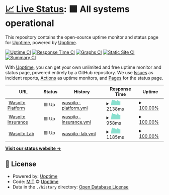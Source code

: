 # [📈 Live Status](https://demo.upptime.js.org): <!--live status--> **🟩 All systems operational**

This repository contains the open-source uptime monitor and status page for [Upptime](https://upptime.js.org), powered by [Upptime](https://github.com/upptime/upptime).

[![Uptime CI](https://github.com/waspito/waspito-status/workflows/Uptime%20CI/badge.svg)](https://github.com/waspito/waspito-status/actions?query=workflow%3A%22Uptime+CI%22)
[![Response Time CI](https://github.com/waspito/waspito-status/workflows/Response%20Time%20CI/badge.svg)](https://github.com/waspito/waspito-status/actions?query=workflow%3A%22Response+Time+CI%22)
[![Graphs CI](https://github.com/waspito/waspito-status/workflows/Graphs%20CI/badge.svg)](https://github.com/waspito/waspito-status/actions?query=workflow%3A%22Graphs+CI%22)
[![Static Site CI](https://github.com/waspito/waspito-status/workflows/Static%20Site%20CI/badge.svg)](https://github.com/waspito/waspito-status/actions?query=workflow%3A%22Static+Site+CI%22)
[![Summary CI](https://github.com/waspito/waspito-status/workflows/Summary%20CI/badge.svg)](https://github.com/waspito/waspito-status/actions?query=workflow%3A%22Summary+CI%22)

With [Upptime](https://upptime.js.org), you can get your own unlimited and free uptime monitor and status page, powered entirely by a GitHub repository. We use [Issues](https://github.com/upptime/upptime/issues) as incident reports, [Actions](https://github.com/waspito/waspito-status/actions) as uptime monitors, and [Pages](https://demo.upptime.js.org) for the status page.

<!--start: status pages-->
<!-- This summary is generated by Upptime (https://github.com/upptime/upptime) -->
<!-- Do not edit this manually, your changes will be overwritten -->
<!-- prettier-ignore -->
| URL | Status | History | Response Time | Uptime |
| --- | ------ | ------- | ------------- | ------ |
| <img alt="" src="https://favicons.githubusercontent.com/waspito.com" height="13"> [Waspito Platform](https://waspito.com) | 🟩 Up | [waspito-platform.yml](https://github.com/waspito/waspito-status/commits/HEAD/history/waspito-platform.yml) | <details><summary><img alt="Response time graph" src="./graphs/waspito-platform/response-time-week.png" height="20"> 2138ms</summary><br><a href="https://status.waspito.com/history/waspito-platform"><img alt="Response time 2142" src="https://img.shields.io/endpoint?url=https%3A%2F%2Fraw.githubusercontent.com%2Fwaspito%2Fwaspito-status%2FHEAD%2Fapi%2Fwaspito-platform%2Fresponse-time.json"></a><br><a href="https://status.waspito.com/history/waspito-platform"><img alt="24-hour response time 2396" src="https://img.shields.io/endpoint?url=https%3A%2F%2Fraw.githubusercontent.com%2Fwaspito%2Fwaspito-status%2FHEAD%2Fapi%2Fwaspito-platform%2Fresponse-time-day.json"></a><br><a href="https://status.waspito.com/history/waspito-platform"><img alt="7-day response time 2138" src="https://img.shields.io/endpoint?url=https%3A%2F%2Fraw.githubusercontent.com%2Fwaspito%2Fwaspito-status%2FHEAD%2Fapi%2Fwaspito-platform%2Fresponse-time-week.json"></a><br><a href="https://status.waspito.com/history/waspito-platform"><img alt="30-day response time 2157" src="https://img.shields.io/endpoint?url=https%3A%2F%2Fraw.githubusercontent.com%2Fwaspito%2Fwaspito-status%2FHEAD%2Fapi%2Fwaspito-platform%2Fresponse-time-month.json"></a><br><a href="https://status.waspito.com/history/waspito-platform"><img alt="1-year response time 2142" src="https://img.shields.io/endpoint?url=https%3A%2F%2Fraw.githubusercontent.com%2Fwaspito%2Fwaspito-status%2FHEAD%2Fapi%2Fwaspito-platform%2Fresponse-time-year.json"></a></details> | <details><summary><a href="https://status.waspito.com/history/waspito-platform">100.00%</a></summary><a href="https://status.waspito.com/history/waspito-platform"><img alt="All-time uptime 99.66%" src="https://img.shields.io/endpoint?url=https%3A%2F%2Fraw.githubusercontent.com%2Fwaspito%2Fwaspito-status%2FHEAD%2Fapi%2Fwaspito-platform%2Fuptime.json"></a><br><a href="https://status.waspito.com/history/waspito-platform"><img alt="24-hour uptime 100.00%" src="https://img.shields.io/endpoint?url=https%3A%2F%2Fraw.githubusercontent.com%2Fwaspito%2Fwaspito-status%2FHEAD%2Fapi%2Fwaspito-platform%2Fuptime-day.json"></a><br><a href="https://status.waspito.com/history/waspito-platform"><img alt="7-day uptime 100.00%" src="https://img.shields.io/endpoint?url=https%3A%2F%2Fraw.githubusercontent.com%2Fwaspito%2Fwaspito-status%2FHEAD%2Fapi%2Fwaspito-platform%2Fuptime-week.json"></a><br><a href="https://status.waspito.com/history/waspito-platform"><img alt="30-day uptime 99.94%" src="https://img.shields.io/endpoint?url=https%3A%2F%2Fraw.githubusercontent.com%2Fwaspito%2Fwaspito-status%2FHEAD%2Fapi%2Fwaspito-platform%2Fuptime-month.json"></a><br><a href="https://status.waspito.com/history/waspito-platform"><img alt="1-year uptime 99.66%" src="https://img.shields.io/endpoint?url=https%3A%2F%2Fraw.githubusercontent.com%2Fwaspito%2Fwaspito-status%2FHEAD%2Fapi%2Fwaspito-platform%2Fuptime-year.json"></a></details>
| <img alt="" src="https://favicons.githubusercontent.com/insurance.waspito.com" height="13"> [Waspito Insurance](https://insurance.waspito.com) | 🟩 Up | [waspito-insurance.yml](https://github.com/waspito/waspito-status/commits/HEAD/history/waspito-insurance.yml) | <details><summary><img alt="Response time graph" src="./graphs/waspito-insurance/response-time-week.png" height="20"> 958ms</summary><br><a href="https://status.waspito.com/history/waspito-insurance"><img alt="Response time 1031" src="https://img.shields.io/endpoint?url=https%3A%2F%2Fraw.githubusercontent.com%2Fwaspito%2Fwaspito-status%2FHEAD%2Fapi%2Fwaspito-insurance%2Fresponse-time.json"></a><br><a href="https://status.waspito.com/history/waspito-insurance"><img alt="24-hour response time 1048" src="https://img.shields.io/endpoint?url=https%3A%2F%2Fraw.githubusercontent.com%2Fwaspito%2Fwaspito-status%2FHEAD%2Fapi%2Fwaspito-insurance%2Fresponse-time-day.json"></a><br><a href="https://status.waspito.com/history/waspito-insurance"><img alt="7-day response time 958" src="https://img.shields.io/endpoint?url=https%3A%2F%2Fraw.githubusercontent.com%2Fwaspito%2Fwaspito-status%2FHEAD%2Fapi%2Fwaspito-insurance%2Fresponse-time-week.json"></a><br><a href="https://status.waspito.com/history/waspito-insurance"><img alt="30-day response time 958" src="https://img.shields.io/endpoint?url=https%3A%2F%2Fraw.githubusercontent.com%2Fwaspito%2Fwaspito-status%2FHEAD%2Fapi%2Fwaspito-insurance%2Fresponse-time-month.json"></a><br><a href="https://status.waspito.com/history/waspito-insurance"><img alt="1-year response time 1031" src="https://img.shields.io/endpoint?url=https%3A%2F%2Fraw.githubusercontent.com%2Fwaspito%2Fwaspito-status%2FHEAD%2Fapi%2Fwaspito-insurance%2Fresponse-time-year.json"></a></details> | <details><summary><a href="https://status.waspito.com/history/waspito-insurance">100.00%</a></summary><a href="https://status.waspito.com/history/waspito-insurance"><img alt="All-time uptime 99.87%" src="https://img.shields.io/endpoint?url=https%3A%2F%2Fraw.githubusercontent.com%2Fwaspito%2Fwaspito-status%2FHEAD%2Fapi%2Fwaspito-insurance%2Fuptime.json"></a><br><a href="https://status.waspito.com/history/waspito-insurance"><img alt="24-hour uptime 100.00%" src="https://img.shields.io/endpoint?url=https%3A%2F%2Fraw.githubusercontent.com%2Fwaspito%2Fwaspito-status%2FHEAD%2Fapi%2Fwaspito-insurance%2Fuptime-day.json"></a><br><a href="https://status.waspito.com/history/waspito-insurance"><img alt="7-day uptime 100.00%" src="https://img.shields.io/endpoint?url=https%3A%2F%2Fraw.githubusercontent.com%2Fwaspito%2Fwaspito-status%2FHEAD%2Fapi%2Fwaspito-insurance%2Fuptime-week.json"></a><br><a href="https://status.waspito.com/history/waspito-insurance"><img alt="30-day uptime 100.00%" src="https://img.shields.io/endpoint?url=https%3A%2F%2Fraw.githubusercontent.com%2Fwaspito%2Fwaspito-status%2FHEAD%2Fapi%2Fwaspito-insurance%2Fuptime-month.json"></a><br><a href="https://status.waspito.com/history/waspito-insurance"><img alt="1-year uptime 99.87%" src="https://img.shields.io/endpoint?url=https%3A%2F%2Fraw.githubusercontent.com%2Fwaspito%2Fwaspito-status%2FHEAD%2Fapi%2Fwaspito-insurance%2Fuptime-year.json"></a></details>
| <img alt="" src="https://favicons.githubusercontent.com/lab.waspito.com" height="13"> [Waspito Lab](https://lab.waspito.com) | 🟩 Up | [waspito-lab.yml](https://github.com/waspito/waspito-status/commits/HEAD/history/waspito-lab.yml) | <details><summary><img alt="Response time graph" src="./graphs/waspito-lab/response-time-week.png" height="20"> 1185ms</summary><br><a href="https://status.waspito.com/history/waspito-lab"><img alt="Response time 958" src="https://img.shields.io/endpoint?url=https%3A%2F%2Fraw.githubusercontent.com%2Fwaspito%2Fwaspito-status%2FHEAD%2Fapi%2Fwaspito-lab%2Fresponse-time.json"></a><br><a href="https://status.waspito.com/history/waspito-lab"><img alt="24-hour response time 1378" src="https://img.shields.io/endpoint?url=https%3A%2F%2Fraw.githubusercontent.com%2Fwaspito%2Fwaspito-status%2FHEAD%2Fapi%2Fwaspito-lab%2Fresponse-time-day.json"></a><br><a href="https://status.waspito.com/history/waspito-lab"><img alt="7-day response time 1185" src="https://img.shields.io/endpoint?url=https%3A%2F%2Fraw.githubusercontent.com%2Fwaspito%2Fwaspito-status%2FHEAD%2Fapi%2Fwaspito-lab%2Fresponse-time-week.json"></a><br><a href="https://status.waspito.com/history/waspito-lab"><img alt="30-day response time 1015" src="https://img.shields.io/endpoint?url=https%3A%2F%2Fraw.githubusercontent.com%2Fwaspito%2Fwaspito-status%2FHEAD%2Fapi%2Fwaspito-lab%2Fresponse-time-month.json"></a><br><a href="https://status.waspito.com/history/waspito-lab"><img alt="1-year response time 958" src="https://img.shields.io/endpoint?url=https%3A%2F%2Fraw.githubusercontent.com%2Fwaspito%2Fwaspito-status%2FHEAD%2Fapi%2Fwaspito-lab%2Fresponse-time-year.json"></a></details> | <details><summary><a href="https://status.waspito.com/history/waspito-lab">100.00%</a></summary><a href="https://status.waspito.com/history/waspito-lab"><img alt="All-time uptime 81.08%" src="https://img.shields.io/endpoint?url=https%3A%2F%2Fraw.githubusercontent.com%2Fwaspito%2Fwaspito-status%2FHEAD%2Fapi%2Fwaspito-lab%2Fuptime.json"></a><br><a href="https://status.waspito.com/history/waspito-lab"><img alt="24-hour uptime 100.00%" src="https://img.shields.io/endpoint?url=https%3A%2F%2Fraw.githubusercontent.com%2Fwaspito%2Fwaspito-status%2FHEAD%2Fapi%2Fwaspito-lab%2Fuptime-day.json"></a><br><a href="https://status.waspito.com/history/waspito-lab"><img alt="7-day uptime 100.00%" src="https://img.shields.io/endpoint?url=https%3A%2F%2Fraw.githubusercontent.com%2Fwaspito%2Fwaspito-status%2FHEAD%2Fapi%2Fwaspito-lab%2Fuptime-week.json"></a><br><a href="https://status.waspito.com/history/waspito-lab"><img alt="30-day uptime 100.00%" src="https://img.shields.io/endpoint?url=https%3A%2F%2Fraw.githubusercontent.com%2Fwaspito%2Fwaspito-status%2FHEAD%2Fapi%2Fwaspito-lab%2Fuptime-month.json"></a><br><a href="https://status.waspito.com/history/waspito-lab"><img alt="1-year uptime 81.08%" src="https://img.shields.io/endpoint?url=https%3A%2F%2Fraw.githubusercontent.com%2Fwaspito%2Fwaspito-status%2FHEAD%2Fapi%2Fwaspito-lab%2Fuptime-year.json"></a></details>

<!--end: status pages-->

[**Visit our status website →**](https://demo.upptime.js.org)

## 📄 License

- Powered by: [Upptime](https://github.com/upptime/upptime)
- Code: [MIT](./LICENSE) © [Upptime](https://upptime.js.org)
- Data in the `./history` directory: [Open Database License](https://opendatacommons.org/licenses/odbl/1-0/)

